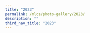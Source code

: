 ```yaml
---
title: "2023"
permalink: /mlcs/photo-gallery/2023/
description: ""
third_nav_title: "2023"
---
```


